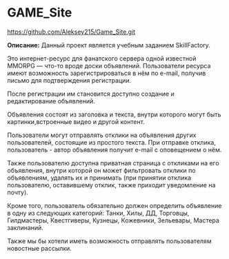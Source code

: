 # GAME_Site
https://github.com/Aleksey215/Game_Site.git

**Описание:**
Данный проект является учебным заданием SkillFactory.

Это интернет-ресурс для фанатского сервера одной известной MMORPG — что-то вроде доски объявлений.
Пользователи ресурса имеют возможность зарегистрироваться в нём по e-mail, получив письмо для подтверждения регистрации.

После регистрации им становится доступно создание и редактирование объявлений.

Объявления состоят из заголовка и текста, внутри которого могут быть картинки,встроенные видео и другой контент.

Пользователи могут отправлять отклики на объявления других пользователей, состоящие из простого текста.
При отправке отклика, пользователь - автор объявления получит e-mail с оповещением о нём.

Также пользователю доступна приватная страница с откликами на его объявления, 
внутри которой он может фильтровать отклики по объявлениям, удалять их и принимать
(при принятии отклика пользователю, оставившему отклик, также приходит уведомление на почту).

Кроме того, пользователь обязательно должен определить объявление в одну из следующих категорий:
Танки, Хилы, ДД, Торговцы, Гилдмастеры, Квестгиверы, Кузнецы, Кожевники, Зельевары, Мастера заклинаний.

Также мы бы хотели иметь возможность отправлять пользователям новостные рассылки.
